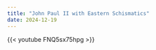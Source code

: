 ```yaml
---
title: "John Paul II with Eastern Schismatics"
date: 2024-12-19
---
```


{{< youtube FNQ5sx75hpg >}}
